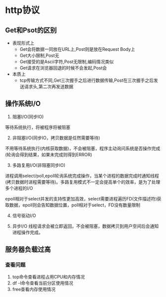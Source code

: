 # http协议

## Get和Psot的区别
- 表现形式上
    - Get会将数据一同放在URL上,Post则是放在Request Body上
    - Get大小限制,Post无
    - Get接受的是Ascii字符,Post无限制,编码情况类似
    - Get请求在浏览器回退的时候不会发起,Post会
- 本质上
    - tcp传输方式不同,Get三次握手之后进行数据传输,Post在三次握手之后发送请求头,第二次再发送数据

## 操作系统I/O
1. 阻塞I/O(同步IO)

等待系统执行，将被程序将被阻塞

2. 非阻塞I/O(同步IO，拷贝数据是任然需要等待)

不用等待系统执行(内核获取数据)，不会被阻塞，程序主动询问系统是否操作完成(轮询会得到结果，如果未完成则得到ERROR)

3. 多路复用I/O(非阻塞同步IO)

进程调用select/poll,epoll轮询系统完成操作，当某个进程的数据完成时通知线程(拷贝数据时进程需要等待)。多路复用模式不一定会提高单个的效率，是为了处理多个进程的I/O

epoll相对于select并发的支持性更加高效，select需要进程遍历FD(文件描述符)获取数据，epoll则会告知数据位置，poll相对于select，FD没有数量限制

4. 信号驱动I/O

5. 异步I/O
线程请求会被立即返回，不会被阻塞，数据拷贝到用户空间后会通知进程操作完成。

## 服务器负载过高
### 查看问题
1. top命令查看进程占用CPU和内存情况
2. df -l命令查看当前分区使用情况
3. free查看内存使用情况

